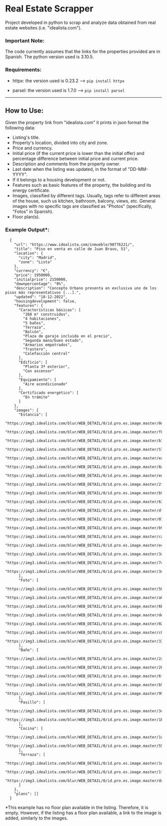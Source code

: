 # Real Estate Scrapper
Project developed in python to scrap and analyze data obtained from real estate websites (i.e. "idealista.com").

### Important Note:
The code currently assumes that the links for the properties provided are in Spanish.
The python version used is 3.10.5.

### Requirements:
- httpx: the version used is 0.23.2 -->
```pip install httpx```

- parsel: the version used is 1.7.0 -->
```pip install parsel```

---

## How to Use:
Given the property link from "idealista.com" it prints in json format the following data:
- Listing's title.
- Property's location, divided into city and zone.
- Price and currency.
- Initial price (if the current price is lower than the initial offer) and percentage difference between initial price and current price.
- Description and comments from the property owner.
- Last date when the listing was updated, in the format of "DD-MM-YYYY".
- If it belongs to a housing development or not.
- Features such as basic features of the property, the building and its energy certificate.
- Images, classified by different tags. Usually, tags refer to different areas of the house, such us kitchen, bathroom, balcony, views, etc. General images with no specific tags are classified as "Photos" (specifically, "Fotos" in Spanish).
- Floor plan(s).


### Example Output*:
```
  {
    "url": "https://www.idealista.com/inmueble/98776221/",
    "title": "Piso en venta en calle de Juan Bravo, 51",
    "location": {
      "city": "Madrid",
      "zone": "Lista"
    },
    "currency": "€",
    "price": 1950000,
    "initialprice": 2150000,
    "downpercentage": "9%",
    "description": "Concepto Urbano presenta en exclusiva uno de los pisos más representativos [...].",
    "updated": "18-12-2022",
    "housingdevelopment": false,
    "features": {
      "Características básicas": [
        "268 m² construidos",
        "4 habitaciones",
        "5 baños",
        "Terraza",
        "Balcón",
        "Plaza de garaje incluida en el precio",
        "Segunda mano/buen estado",
        "Armarios empotrados",
        "Trastero",
        "Calefacción central"
      ],
      "Edificio": [
        "Planta 3ª exterior",
        "Con ascensor"
      ],
      "Equipamiento": [
        "Aire acondicionado"
      ],
      "Certificado energético": [
        "En trámite"
      ]
    },
    "images": {
      "Estancia": [
        "https://img3.idealista.com/blur/WEB_DETAIL/0/id.pro.es.image.master/0d/87/32/1025229898.jpg",
        "https://img3.idealista.com/blur/WEB_DETAIL/0/id.pro.es.image.master/f8/24/ec/1025229989.jpg",
        "https://img3.idealista.com/blur/WEB_DETAIL/0/id.pro.es.image.master/b7/db/03/1025230009.jpg",
        "https://img3.idealista.com/blur/WEB_DETAIL/0/id.pro.es.image.master/57/be/c1/1025230006.jpg",
        "https://img3.idealista.com/blur/WEB_DETAIL/0/id.pro.es.image.master/ea/70/81/1025230034.jpg",
        "https://img3.idealista.com/blur/WEB_DETAIL/0/id.pro.es.image.master/8a/db/2e/1025230018.jpg",
        "https://img3.idealista.com/blur/WEB_DETAIL/0/id.pro.es.image.master/ed/da/8e/1025229991.jpg",
        "https://img3.idealista.com/blur/WEB_DETAIL/0/id.pro.es.image.master/2f/64/ff/1025230023.jpg",
        "https://img3.idealista.com/blur/WEB_DETAIL/0/id.pro.es.image.master/b9/e7/7d/1025230014.jpg",
        "https://img3.idealista.com/blur/WEB_DETAIL/0/id.pro.es.image.master/63/33/f8/1025229981.jpg",
        "https://img3.idealista.com/blur/WEB_DETAIL/0/id.pro.es.image.master/df/07/a7/1025230019.jpg",
        "https://img3.idealista.com/blur/WEB_DETAIL/0/id.pro.es.image.master/07/ae/86/1025229902.jpg",
        "https://img3.idealista.com/blur/WEB_DETAIL/0/id.pro.es.image.master/b9/a7/b3/1025230024.jpg",
        "https://img3.idealista.com/blur/WEB_DETAIL/0/id.pro.es.image.master/ca/df/d7/1025230010.jpg",
        "https://img3.idealista.com/blur/WEB_DETAIL/0/id.pro.es.image.master/ec/21/28/1025229901.jpg",
        "https://img3.idealista.com/blur/WEB_DETAIL/0/id.pro.es.image.master/3a/25/67/1025230029.jpg",
        "https://img3.idealista.com/blur/WEB_DETAIL/0/id.pro.es.image.master/74/ae/97/1025230016.jpg",
        "https://img3.idealista.com/blur/WEB_DETAIL/0/id.pro.es.image.master/3d/5e/ee/1025230013.jpg"
      ],
      "Foto": [
        "https://img3.idealista.com/blur/WEB_DETAIL/0/id.pro.es.image.master/58/55/d6/1025230000.jpg",
        "https://img3.idealista.com/blur/WEB_DETAIL/0/id.pro.es.image.master/a0/10/e8/1025229900.jpg",
        "https://img3.idealista.com/blur/WEB_DETAIL/0/id.pro.es.image.master/6b/34/71/1025230002.jpg",
        "https://img3.idealista.com/blur/WEB_DETAIL/0/id.pro.es.image.master/de/b2/91/1025229982.jpg",
        "https://img3.idealista.com/blur/WEB_DETAIL/0/id.pro.es.image.master/02/8f/bc/1025230015.jpg",
        "https://img3.idealista.com/blur/WEB_DETAIL/0/id.pro.es.image.master/c0/d5/96/1025230028.jpg",
        "https://img3.idealista.com/blur/WEB_DETAIL/0/id.pro.es.image.master/33/6d/2f/1025229980.jpg"
      ],
      "Baño": [
        "https://img3.idealista.com/blur/WEB_DETAIL/0/id.pro.es.image.master/2a/be/81/1025230026.jpg",
        "https://img3.idealista.com/blur/WEB_DETAIL/0/id.pro.es.image.master/26/fe/16/1025230008.jpg",
        "https://img3.idealista.com/blur/WEB_DETAIL/0/id.pro.es.image.master/6f/12/15/1025230017.jpg",
        "https://img3.idealista.com/blur/WEB_DETAIL/0/id.pro.es.image.master/b5/e5/c8/1025230012.jpg",
        "https://img3.idealista.com/blur/WEB_DETAIL/0/id.pro.es.image.master/99/2e/3c/1025230011.jpg"
      ],
      "Pasillo": [
        "https://img3.idealista.com/blur/WEB_DETAIL/0/id.pro.es.image.master/3c/55/2e/1025230020.jpg",
        "https://img3.idealista.com/blur/WEB_DETAIL/0/id.pro.es.image.master/1b/e4/79/1025230027.jpg"
      ],
      "Cocina": [
        "https://img3.idealista.com/blur/WEB_DETAIL/0/id.pro.es.image.master/1c/7d/41/1025230033.jpg",
        "https://img3.idealista.com/blur/WEB_DETAIL/0/id.pro.es.image.master/55/63/4e/1025229979.jpg"
      ],
      "Terraza": [
        "https://img3.idealista.com/blur/WEB_DETAIL/0/id.pro.es.image.master/1e/c8/8d/1025229992.jpg",
        "https://img3.idealista.com/blur/WEB_DETAIL/0/id.pro.es.image.master/1f/d1/41/1025230025.jpg",
        "https://img3.idealista.com/blur/WEB_DETAIL/0/id.pro.es.image.master/dc/0b/27/1025229899.jpg"
      ]
    },
    "plans": []
  }
```

*This example has no floor plan available in the listing. Therefore, it is empty. However, if the listing has a floor plan available, a link to the image is added, similarly to the images.